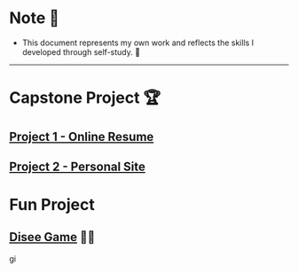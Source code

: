 # Note 📝

- This document represents my own work and reflects the skills I developed through self-study. 💪

---

# Capstone Project 🏆

## [Project 1 - Online Resume](https://sandip3.github.io/Capstone-Project/Project%201%20-%20Online%20Resume)
## [Project 2 - Personal Site](https://sandip3.github.io/Capstone-Project/Project%202%20-%20Personal%20Site/)


# Fun Project 

## [Disee Game](https://sandip3.github.io/Capstone-Project/Fun%20Project/Dicee%20Game/) 🎲🎲
gi
